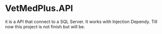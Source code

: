 # VetMedPlus.API
it is a API that connect to a SQL Server. It works with Injection Dependy. Till now this project is not finish but will be.
